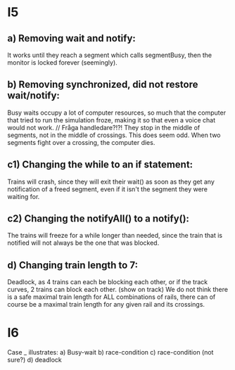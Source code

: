 
# I5
## a) Removing wait and notify:
It works until they reach a segment which calls segmentBusy, then the monitor is locked forever (seemingly). 

## b) Removing synchronized, did not restore wait/notify:
Busy waits occupy a lot of computer resources, so much that the computer that tried to run the simulation froze, making it so that even a voice chat would not work. // Fråga handledare?!?! They stop in the middle of segments, not in the middle of crossings. This does seem odd. When two segments fight over a crossing, the computer dies.

## c1) Changing the while to an if statement:
Trains will crash, since they will exit their wait() as soon as they get any notification of a freed segment, even if it isn't the segment they were waiting for.


## c2) Changing the notifyAll() to a notify():
The trains will freeze for a while longer than needed, since the train that is notified will not always be the one that was blocked.

## d) Changing train length to 7:
Deadlock, as 4 trains can each be blocking each other, or if the track curves, 2 trains can block each other. (show on track)
We do not think there is a safe maximal train length for ALL combinations of rails, there can of course be a maximal train length for any given rail and its crossings. 
# I6
Case _ illustrates:
a) Busy-wait
b) race-condition
c) race-condition (not sure?)
d) deadlock

